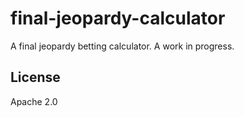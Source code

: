 # final-jeopardy-calculator
A final jeopardy betting calculator. A work in progress.

## License
Apache 2.0
